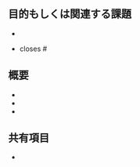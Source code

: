 ## 目的もしくは関連する課題

<!-- このP-Rの目的を記載してください -->

-

- closes #

## 概要

<!-- このP-Rの概要を記載してください -->

-
-
-

## 共有項目

<!-- このP-Rで共有した項目を記載してください -->

-
